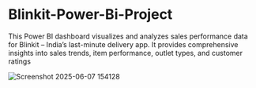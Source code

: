 # Blinkit-Power-Bi-Project
This Power BI dashboard visualizes and analyzes sales performance data for Blinkit – India’s last-minute delivery app. It provides comprehensive insights into sales trends, item performance, outlet types, and customer ratings

![Screenshot 2025-06-07 154128](https://github.com/user-attachments/assets/5072ab15-76ba-4040-a242-e176f32b8581)
